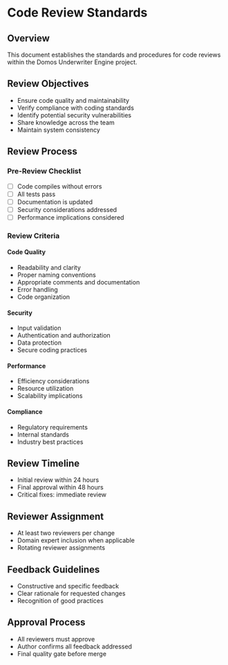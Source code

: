 # Code Review Standards

## Overview
This document establishes the standards and procedures for code reviews within the Domos Underwriter Engine project.

## Review Objectives
- Ensure code quality and maintainability
- Verify compliance with coding standards
- Identify potential security vulnerabilities
- Share knowledge across the team
- Maintain system consistency

## Review Process

### Pre-Review Checklist
- [ ] Code compiles without errors
- [ ] All tests pass
- [ ] Documentation is updated
- [ ] Security considerations addressed
- [ ] Performance implications considered

### Review Criteria

#### Code Quality
- Readability and clarity
- Proper naming conventions
- Appropriate comments and documentation
- Error handling
- Code organization

#### Security
- Input validation
- Authentication and authorization
- Data protection
- Secure coding practices

#### Performance
- Efficiency considerations
- Resource utilization
- Scalability implications

#### Compliance
- Regulatory requirements
- Internal standards
- Industry best practices

## Review Timeline
- Initial review within 24 hours
- Final approval within 48 hours
- Critical fixes: immediate review

## Reviewer Assignment
- At least two reviewers per change
- Domain expert inclusion when applicable
- Rotating reviewer assignments

## Feedback Guidelines
- Constructive and specific feedback
- Clear rationale for requested changes
- Recognition of good practices

## Approval Process
- All reviewers must approve
- Author confirms all feedback addressed
- Final quality gate before merge

